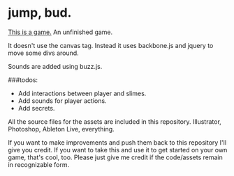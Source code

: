 # jump, bud.
[This is a game.](http://sethvincent.github.com/jump-bud) An unfinished game.

It doesn't use the canvas tag. Instead it uses backbone.js and jquery to move some divs around.

Sounds are added using buzz.js.

###todos:
- Add interactions between player and slimes. 
- Add sounds for player actions.  
- Add secrets.  



All the source files for the assets are included in this repository. Illustrator, Photoshop, Ableton Live, everything.  

If you want to make improvements and push them back to this repository I'll give you credit. 
If you want to take this and use it to get started on your own game, that's cool, too. Please just give me credit if the code/assets remain in recognizable form.
